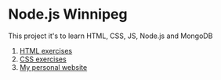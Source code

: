 # Node.js Winnipeg

This project it's to learn HTML, CSS, JS, Node.js and MongoDB

1. [HTML exercises](html)
2. [CSS  exercises](css)
3. [My personal website](MySite)